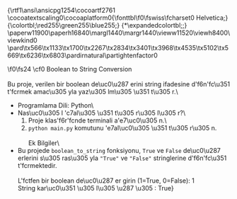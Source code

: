 {\rtf1\ansi\ansicpg1254\cocoartf2761
\cocoatextscaling0\cocoaplatform0{\fonttbl\f0\fswiss\fcharset0 Helvetica;}
{\colortbl;\red255\green255\blue255;}
{\*\expandedcolortbl;;}
\paperw11900\paperh16840\margl1440\margr1440\vieww11520\viewh8400\viewkind0
\pard\tx566\tx1133\tx1700\tx2267\tx2834\tx3401\tx3968\tx4535\tx5102\tx5669\tx6236\tx6803\pardirnatural\partightenfactor0

\f0\fs24 \cf0 Boolean to String Conversion\
\
Bu proje, verilen bir boolean de\uc0\u287 erini string ifadesine d\'f6n\'fc\u351 t\'fcrmek amac\u305 yla yaz\u305 lm\u305 \u351 t\u305 r.\
- Programlama Dili: Python\
- Nas\uc0\u305 l \'c7al\u305 \u351 t\u305 r\u305 l\u305 r?\
  1. Proje klas\'f6r\'fcnde terminali a\'e7\uc0\u305 n.\
  2. `python main.py` komutunu \'e7al\uc0\u305 \u351 t\u305 r\u305 n.\
\
Ek Bilgiler\
- Bu projede `boolean_to_string` fonksiyonu, `True` ve `False` de\uc0\u287 erlerini s\u305 ras\u305 yla `"True"` ve `"False"` stringlerine d\'f6n\'fc\u351 t\'fcrmektedir.\
\
L\'fctfen bir boolean de\uc0\u287 er girin (1=True, 0=False): 1\
String kar\uc0\u351 \u305 l\u305 \u287 \u305 : True}